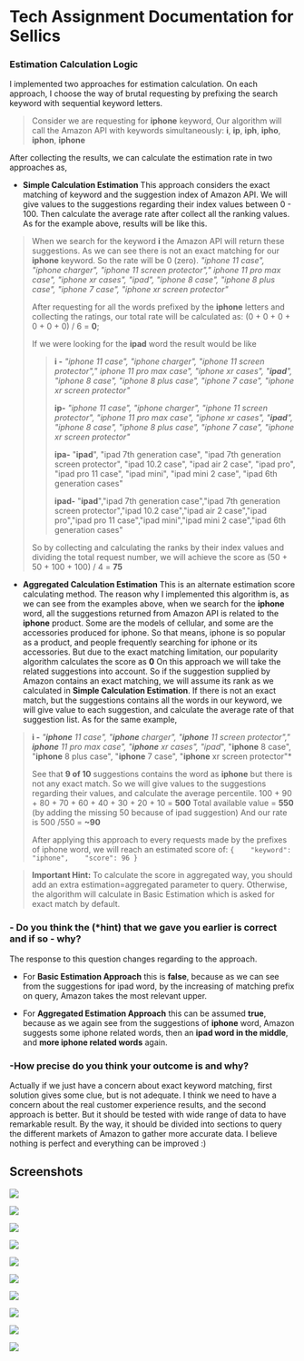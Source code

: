 
# Tech Assignment Documentation for Sellics

### Estimation Calculation Logic

I implemented two approaches for estimation calculation. On each approach, I choose the way of brutal requesting by prefixing the search keyword with sequential keyword letters.
> Consider we are requesting for **iphone** keyword,
Our algorithm will call the Amazon API with keywords simultaneously:
**i**, **ip**, **iph**, **ipho**, **iphon**, **iphone**

After collecting the results, we can calculate the estimation rate in two approaches as, 
- **Simple Calculation Estimation**
This approach considers the exact matching of keyword and the suggestion index of Amazon API. We will give values to the suggestions regarding their index values between 0 - 100. Then calculate the average rate after collect all the ranking values. As for the example above, results will be like this.
> When we search for the keyword **i** the Amazon API will return these suggestions. As we can see there is not an exact matching for our **iphone** keyword. So the rate will be 0 (zero). 
> *"iphone 11 case", "iphone charger", "iphone 11 screen protector"," iphone 11 pro max case", "iphone xr cases", "ipad", "iphone 8 case", "iphone 8 plus case", "iphone 7 case", "iphone xr screen protector"*
> 
>After requesting for all the words prefixed by the **iphone** letters and collecting the ratings, our total rate will be calculated as:
>(0 + 0 + 0 + 0 + 0 + 0) / 6 = **0**;
>
>If we were looking for the **ipad** word the result would be like
>>**i -** *"iphone 11 case", "iphone charger", "iphone 11 screen protector"," iphone 11 pro max case", "iphone xr cases", "**ipad**", "iphone 8 case", "iphone 8 plus case", "iphone 7 case", "iphone xr screen protector"*
>>
>>**ip-** *"iphone 11 case", "iphone charger", "iphone 11 screen protector", "iphone 11 pro max case", "iphone xr cases", "**ipad**", "iphone 8 case", "iphone 8 plus case", "iphone 7 case", "iphone xr screen protector"*
>>
>>**ipa-** "**ipad**", "ipad 7th generation case", "ipad 7th generation screen protector", "ipad 10.2 case", "ipad air 2 case", "ipad pro", "ipad pro 11 case", "ipad mini", "ipad mini 2 case", "ipad 6th generation cases"
>>
>>**ipad-** "**ipad**","ipad 7th generation case","ipad 7th generation screen protector","ipad 10.2 case","ipad air 2 case","ipad pro","ipad pro 11 case","ipad mini","ipad mini 2 case","ipad 6th generation cases"
>
>So by collecting and calculating the ranks by their index values and dividing the total request number, we will achieve the score as 
> (50 + 50 + 100 + 100) / 4 = **75**


- **Aggregated Calculation Estimation**
This is an alternate estimation score calculating method. The reason why I implemented this algorithm is, as we can see from the examples above, when we search for the **iphone** word, all the suggestions returned from Amazon API is related to the **iphone** product. Some are the models of cellular, and some are the accessories produced for iphone. So that means, iphone is so popular as a product, and people frequently searching for iphone or its accessories. But due to the exact matching limitation, our popularity algorithm calculates the score as **0**
On this approach we will take the related  suggestions into account. So if the suggestion supplied by Amazon contains an exact matching, we will assume its rank as we calculated in **Simple Calculation Estimation**. If there is not an exact match, but the suggestions contains all the words in our keyword, we will give value to each suggestion, and calculate the average rate of that suggestion list.
As for the same example, 

>**i -** *"**iphone** 11 case", "**iphone** charger", "**iphone** 11 screen protector"," **iphone** 11 pro max case", "**iphone** xr cases", "ipad*", "**iphone** 8 case", "**iphone** 8 plus case", "**iphone** 7 case", "**iphone** xr screen protector"*
>
>See that **9 of 10** suggestions contains the word as **iphone** but there is not any exact match. So we will give values to the suggestions regarding their values, and calculate the average percentile.
>100 + 90 +  80 + 70 + 60 + 40 + 30 + 20 + 10 = **500**
>Total available value = **550** (by adding the missing 50 because of ipad suggestion)
> And our rate is 500 /550 = **~90**
>
>After applying this approach to every requests made by the prefixes of iphone word, we will reach an estimated score of: 
> `{	"keyword": "iphone",	"score": 96	}`

>**Important Hint:** To calculate the score in aggregated way, you should add an extra estimation=aggregated parameter to query. Otherwise, the algorithm will calculate in Basic Estimation which is asked for exact match by default.


### - Do you think the (​*hint​) that we gave you earlier is correct and if so - why?
The response to this question changes regarding to the approach.

- For **Basic Estimation Approach** this is **false**, because as we can see from the suggestions for ipad word, by the increasing of matching prefix on query, Amazon takes the most relevant upper.

- For **Aggregated Estimation Approach** this can be assumed **true**, because as we again see from the suggestions of **iphone** word, Amazon suggests some iphone related words, then an **ipad word in the middle**, and **more iphone related words** again.

### -How precise do you think your outcome is and why?
Actually if we just have a concern about exact keyword matching, first solution gives some clue, but is not adequate. I think we need to have a concern about the real customer experience results, and the second approach is better. But it should be tested with wide range of data to have remarkable result. By the way, it should be divided into sections to query the different markets of Amazon to gather more accurate data. I believe nothing is perfect and everything  can be improved :)

## Screenshots
![](https://raw.githubusercontent.com/uprockin/amazon-autocomplete-api/master/screenshots/1.PNG)

![](https://raw.githubusercontent.com/uprockin/amazon-autocomplete-api/master/screenshots/2.PNG)

![](https://raw.githubusercontent.com/uprockin/amazon-autocomplete-api/master/screenshots/3.PNG)

![](https://raw.githubusercontent.com/uprockin/amazon-autocomplete-api/master/screenshots/4.PNG)

![](https://raw.githubusercontent.com/uprockin/amazon-autocomplete-api/master/screenshots/5.PNG)

![](https://raw.githubusercontent.com/uprockin/amazon-autocomplete-api/master/screenshots/6.PNG)

![](https://raw.githubusercontent.com/uprockin/amazon-autocomplete-api/master/screenshots/7.PNG)

![](https://raw.githubusercontent.com/uprockin/amazon-autocomplete-api/master/screenshots/8.PNG)

![](https://raw.githubusercontent.com/uprockin/amazon-autocomplete-api/master/screenshots/9.PNG)

![](https://raw.githubusercontent.com/uprockin/amazon-autocomplete-api/master/screenshots/10.PNG)
